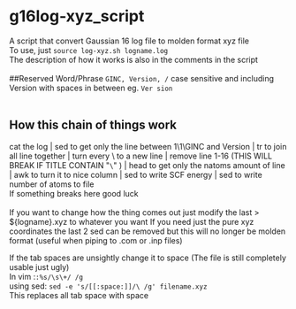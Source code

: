 # g16log-xyz_script
A script that convert Gaussian 16 log file to molden format xyz file<br />
To use, just `source log-xyz.sh logname.log`<br />
The description of how it works is also in the comments in the script <br /><br />
##Reserved Word/Phrase
`GINC, Version, /` case sensitive and including Version with spaces in between eg. `Ver sion`
<br /><br />
## How this chain of things work
cat the log | sed to get only the line between 1\1\GINC and Version | tr to join all line together | turn every \ to a new line | 
remove line 1-16 (THIS WILL BREAK IF TITLE CONTAIN "`\`" ) | head to get only the natoms amount of line | awk to turn it to nice column | 
sed to write SCF energy | sed to write number of atoms to file <br />
If something breaks here good luck <br /><br />
If you want to change how the thing comes out just modify the last > ${logname}.xyz to whatever you want
If you need just the pure xyz coordinates the last 2 sed can be removed but this will no longer be molden format (useful when piping to .com or .inp files)

If the tab spaces are unsightly change it to space (The file is still completely usable just ugly) <br />
In vim :`:%s/\s\+/ /g` <br />
using sed: `sed -e 's/[[:space:]]/\ /g' filename.xyz` <br />
This replaces all tab space with space 
